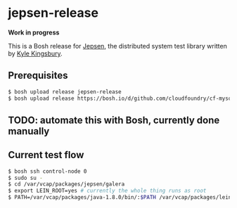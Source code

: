 # jepsen-release

**Work in progress**

This is a Bosh release for [Jepsen](jepsen.io), the distributed system test library written by [Kyle Kingsbury](https://github.com/aphyr).

## Prerequisites
```bash
$ bosh upload release jepsen-release
$ bosh upload release https://bosh.io/d/github.com/cloudfoundry/cf-mysql-release?v=26
```

## TODO: automate this with Bosh, currently done manually

## Current test flow
```bash
$ bosh ssh control-node 0
$ sudo su -
$ cd /var/vcap/packages/jepsen/galera
$ export LEIN_ROOT=yes # currently the whole thing runs as root
$ PATH=/var/vcap/packages/java-1.8.0/bin/:$PATH /var/vcap/packages/leiningen-2.6.1/bin/lein.sh test
```
